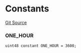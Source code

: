 # Constants
[Git Source](https://github.com/larrythecucumber321/protocol/blob/3222eb21fbb20ddd3d3fa2233072dfa96ea3e340/contracts/libraries/Throttle.sol)

### ONE_HOUR

```solidity
uint48 constant ONE_HOUR = 3600;
```

